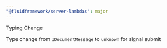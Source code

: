 ```yaml
---
"@fluidframework/server-lambdas": major
---
```


Typing Change

Type change from `IDocumentMessage` to `unknown` for signal submit
